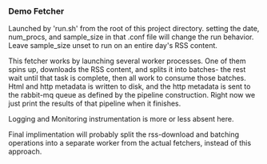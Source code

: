 
### Demo Fetcher
Launched by 'run.sh' from the root of this project directory.
setting the date, num_procs, and sample_size in that .conf file will change the run behavior.
Leave sample_size unset to run on an entire day's RSS content.

This fetcher works by launching several worker processes. One of them spins up, downloads the RSS content, and splits it into batches- the rest wait until that task is complete, then all work to consume those batches. Html and http metadata is written to disk, and the http metadata is sent to the rabbit-mq queue as defined by the pipeline construction. Right now we just print the results of that pipeline when it finishes.

Logging and Monitoring instrumentation is more or less absent here.

Final implimentation will probably split the rss-download and batching operations into a separate worker from the actual fetchers, instead of this approach.
